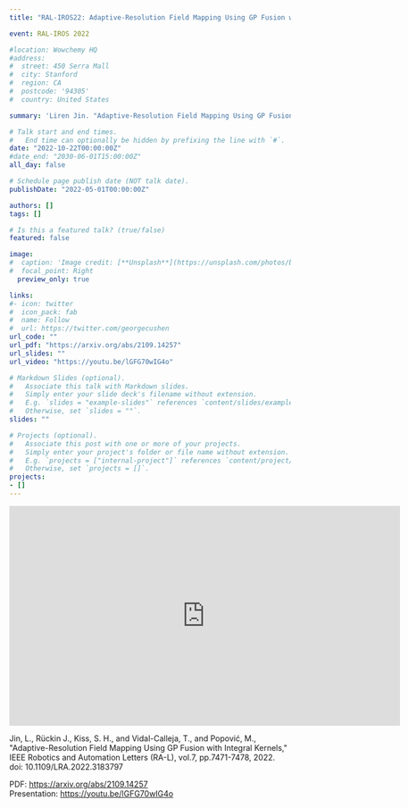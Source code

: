 ```yaml
---
title: "RAL-IROS22: Adaptive-Resolution Field Mapping Using GP Fusion with Integral Kernels"

event: RAL-IROS 2022

#location: Wowchemy HQ
#address:
#  street: 450 Serra Mall
#  city: Stanford
#  region: CA
#  postcode: '94305'
#  country: United States

summary: 'Liren Jin. "Adaptive-Resolution Field Mapping Using GP Fusion with Integral Kernels," RAL-IROS 2022.'

# Talk start and end times.
#   End time can optionally be hidden by prefixing the line with `#`.
date: "2022-10-22T00:00:00Z"
#date_end: "2030-06-01T15:00:00Z"
all_day: false

# Schedule page publish date (NOT talk date).
publishDate: "2022-05-01T00:00:00Z"

authors: []
tags: []

# Is this a featured talk? (true/false)
featured: false

image:
#  caption: 'Image credit: [**Unsplash**](https://unsplash.com/photos/bzdhc5b3Bxs)'
#  focal_point: Right
  preview_only: true

links: 
#- icon: twitter
#  icon_pack: fab
#  name: Follow
#  url: https://twitter.com/georgecushen
url_code: ""
url_pdf: "https://arxiv.org/abs/2109.14257"
url_slides: ""
url_video: "https://youtu.be/lGFG70wIG4o"

# Markdown Slides (optional).
#   Associate this talk with Markdown slides.
#   Simply enter your slide deck's filename without extension.
#   E.g. `slides = "example-slides"` references `content/slides/example-slides.md`.
#   Otherwise, set `slides = ""`.
slides: ""

# Projects (optional).
#   Associate this post with one or more of your projects.
#   Simply enter your project's folder or file name without extension.
#   E.g. `projects = ["internal-project"]` references `content/project/deep-learning/index.md`.
#   Otherwise, set `projects = []`.
projects:
- []
---
```


<iframe width="700" height="393.75" src="https://youtu.be/lGFG70wIG4o" title="YouTube video player" frameborder="0" allow="accelerometer; autoplay; clipboard-write; encrypted-media; gyroscope; picture-in-picture" allowfullscreen></iframe>

Jin, L., Rückin J., Kiss, S. H., and Vidal-Calleja, T., and Popović, M., "Adaptive-Resolution Field Mapping Using GP Fusion with Integral Kernels," IEEE Robotics and Automation Letters (RA-L),  vol.7, pp.7471-7478, 2022. doi: 10.1109/LRA.2022.3183797

PDF: https://arxiv.org/abs/2109.14257  
Presentation: https://youtu.be/lGFG70wIG4o